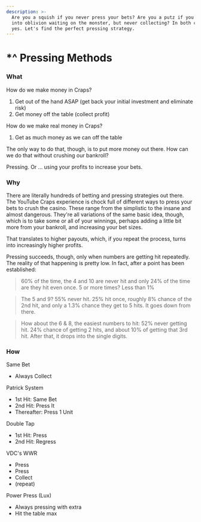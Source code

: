 ```yaml
---
description: >-
  Are you a squish if you never press your bets? Are you a putz if you press
  into oblivion waiting on the monster, but never collecting? In both cases,
  yes. Let's find the perfect pressing strategy.
---
```


# \*^ Pressing Methods

### What

How do we make money in Craps?

1. Get out of the hand ASAP \(get back your initial investment and eliminate risk\)
2. Get money off the table \(collect profit\)

How do we make real money in Craps?

1. Get as much money as we can off the table

The only way to do that, though, is to put more money out there. How can we do that without crushing our bankroll?  

Pressing. Or ... using your profits to increase your bets.

### Why

There are literally hundreds of betting and pressing strategies out there. The YouTube Craps experience is chock full of different ways to press your bets to crush the casino. These range from the simplistic to the insane and almost dangerous. They're all variations of the same basic idea, though, which is to take some or all of your winnings, perhaps adding a little bit more from your bankroll, and increasing your bet sizes. 

That translates to higher payouts, which, if you repeat the process, turns into increasingly higher profits.

Pressing succeeds, though, only when numbers are getting hit repeatedly.  The reality of that happening is pretty low. In fact, after a point has been established:

> 60% of the time, the 4 and 10 are never hit and only 24% of the time are they hit even once. 5 or more times? Less than 1%

> The 5 and 9? 55% never hit. 25% hit once, roughly 8% chance of the 2nd hit, and only a 1.3% chance they get to 5 hits. It goes down from there.

> How about the 6 & 8, the easiest numbers to hit: 52% never getting hit. 24% chance of getting 2 hits, and about 10% of getting that 3rd hit. After that, it drops into the single digits.

### How

Same Bet

* Always Collect

Patrick System

* 1st Hit: Same Bet
* 2nd Hit: Press It
* Thereafter: Press 1 Unit

Double Tap

* 1st Hit: Press
* 2nd Hit: Regress

VDC's WWR

* Press
* Press
* Collect
* \(repeat\)

Power Press \(Lux\)

* Always pressing with extra
* Hit the table max





